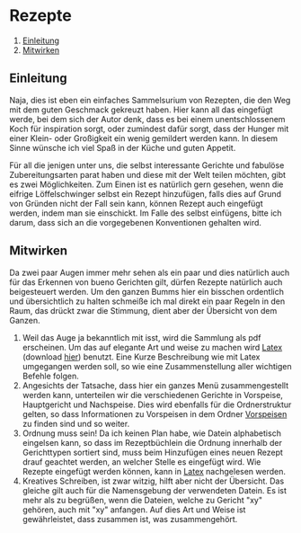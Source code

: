 # Rezepte

1. [Einleitung](#einleitung)
2. [Mitwirken](#mitwirken)


## Einleitung <a name="einleitung"></a>
Naja, dies ist eben ein einfaches Sammelsurium von Rezepten, die den Weg mit dem guten Geschmack gekreuzt haben. Hier kann all das eingefügt werde, bei dem sich der Autor denk, dass es bei einem unentschlossenem Koch für inspiration sorgt, oder zumindest dafür sorgt, dass der Hunger mit einer Klein- oder Großigkeit ein wenig gemildert werden kann. In diesem Sinne wünsche ich viel Spaß in der Küche und guten Appetit.

Für all die jenigen unter uns, die selbst interessante Gerichte und fabulöse Zubereitungsarten parat haben und diese mit der Welt teilen möchten, gibt es zwei Möglichkeiten. Zum Einen ist es natürlich gern gesehen, wenn die eifrige Löffelschwinger selbst ein Rezept hinzufügen, falls dies auf Grund von Gründen nicht der Fall sein kann, können Rezept auch eingefügt werden, indem man sie einschickt. Im Falle des selbst einfügens, bitte ich darum, dass sich an die vorgegebenen Konventionen gehalten wird.

## Mitwirken <a name="mitwirken"></a>
Da zwei paar Augen immer mehr sehen als ein paar und dies natürlich auch für das Erkennen von bueno Gerichten gilt, dürfen Rezepte natürlich auch beigesteuert werden. Um den ganzen Bumms hier ein bisschen ordentlich und übersichtlich zu halten schmeiße ich mal direkt ein paar Regeln in den Raum, das drückt zwar die Stimmung, dient aber der Übersicht von dem Ganzen.
1. Weil das Auge ja bekanntlich mit isst, wird die Sammlung als pdf erscheinen. Um das auf elegante Art und weise zu machen wird [Latex](#latex) (download [hier](https://www.latex-project.org/get/)) benutzt. Eine Kurze Beschreibung wie mit Latex umgegangen werden soll, so wie eine Zusammenstellung aller wichtigen Befehle folgen.
2. Angesichts der Tatsache, dass hier ein ganzes Menü zusammengestellt werden kann, unterteilen wir die verschiedenen Gerichte in Vorspeise, Hauptgericht und Nachspeise. Dies wird ebenfalls für die Ordnerstruktur gelten, so dass Informationen zu Vorspeisen in dem Ordner [Vorspeisen](./Vorspeisen) zu finden sind und so weiter.
3. Ordnung muss sein! Da ich keinen Plan habe, wie Datein alphabetisch eingelsen kann, so dass im Rezeptbüchlein die Ordnung innerhalb der Gerichttypen sortiert sind, muss beim Hinzufügen eines neuen Rezept drauf geachtet werden, an welcher Stelle es eingefügt wird. Wie Rezepte eingefügt werden können, kann in [Latex](#latex) nachgelesen werden.
4. Kreatives Schreiben, ist zwar witzig, hilft aber nicht der Übersicht. Das gleiche gilt auch für die Namensgebung der verwendeten Datein. Es ist mehr als zu begrüßen, wenn die Dateien, welche zu Gericht "xy" gehören, auch mit "xy" anfangen. Auf dies Art und Weise ist gewährleistet, dass zusammen ist, was zusammengehört.

